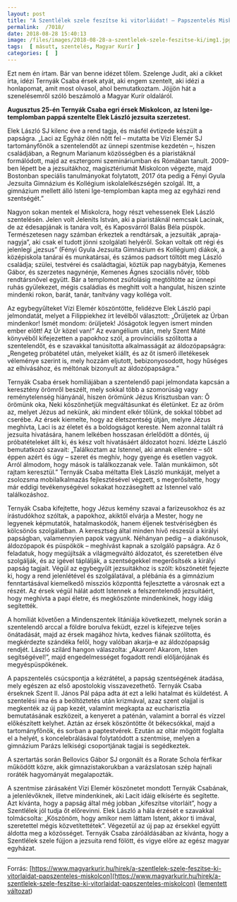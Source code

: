 ```yaml
---
layout: post
title: "A Szentlélek szele feszítse ki vitorláidat! – Papszentelés Miskolcon"
permalink:  /7018/ 
date: 2018-08-28 15:40:13
image: /files/images/2018-08-28-a-szentlelek-szele-feszitse-ki/img1.jpg
tags:  [ másutt, szentelés, Magyar Kurír ] 
categories: [  ]
---
```

Ezt nem én írtam. Bár van benne idézet tőlem. Szelenge Judit, aki a cikket írta, idézi Ternyák Csaba érsek atyát, aki engem szentelt, aki idézi a honlapomat, amit most olvasol, ahol bemutatkoztam. Jöjjön hát a szenelésemről szóló beszámoló a Magyar Kurír oldaláról.

<!--break-->

**Augusztus 25-én Ternyák Csaba egri érsek Miskolcon, az Isteni Ige-templomban pappá szentelte Elek László jezsuita szerzetest.**

Elek László SJ kilenc éve a rend tagja, és másfél évtizede készült a papságra. „Laci az Egyház ölén nőtt fel – mutatta be Vízi Elemér SJ tartományfőnök a szentelendőt az ünnepi szentmise kezdetén –, hiszen családjában, a Regnum Marianum közösségben és a piaristáknál formálódott, majd az esztergomi szemináriumban és Rómában tanult. 2009-ben lépett be a jezsuitákhoz, magisztériumát Miskolcon végezte, majd Bostonban speciális tanulmányokat folytatott, 2017 óta pedig a Fényi Gyula Jezsuita Gimnázium és Kollégium iskolalelkészségén szolgál. Itt, a gimnázium mellett álló Isteni Ige-templomban kapta meg az egyházi rend szentségét.”

Nagyon sokan mentek el Miskolcra, hogy részt vehessenek Elek László szentelésén. Jelen volt Jelenits István, aki a piaristáknál nemcsak Lacinak, de az édesapjának is tanára volt, és Kaposvárról Balás Béla püspök. Természetesen nagy számban érkeztek a rendtársak, a jezsuiták „apraja-nagyja”, aki csak el tudott jönni szolgálati helyéről. Sokan voltak ott régi és jelenlegi „jezsus” (Fényi Gyula Jezsuita Gimnázium és Kollégium) diákok, a középiskola tanárai és munkatársai, és számos padsort töltött meg László családja; szülei, testvérei és családtagjai, köztük pap nagybátyja, Kemenes Gábor, és szerzetes nagynénje, Kemenes Ágnes szociális nővér, több rendtársnővel együtt. Bár a templomot zsúfolásig megtöltötte az ünnepi ruhás gyülekezet, mégis családias és meghitt volt a hangulat, hiszen szinte mindenki rokon, barát, tanár, tanítvány vagy kolléga volt.

Az egybegyűlteket Vízi Elemér köszöntötte, felidézve Elek László papi jelmondatát, melyet a Filippiekhez írt levélből választott: „Örüljetek az Úrban mindenkor! Ismét mondom: örüljetek! Jóságotok legyen ismert minden ember előtt! Az Úr közel van!” Az evangélium után, mely Szent Máté könyvéből kifejezetten a papokhoz szól, a provinciális szólította a szentelendőt, és e szavakkal tanúsította alkalmasságát az áldozópapságra: „Rengeteg próbatétel után, melyeket kiállt, és az őt ismerő illetékesek véleménye szerint is, mely hozzám eljutott, bebizonyosodott, hogy hűséges az elhívásához, és méltónak bizonyult az áldozópapságra.”

Ternyák Csaba érsek homíliájában a szentelendő papi jelmondata kapcsán a keresztény örömről beszélt, mely sokkal több a szomorúság vagy reménytelenség hiányánál, hiszen örömünk Jézus Krisztusban van: Ő örömünk oka, Neki köszönhetjük megváltásunkat és életünket. Ez az öröm az, melyet Jézus ad nekünk, aki mindent elkér tőlünk, de sokkal többet ad cserébe. Az érsek kiemelte, hogy az életszentség útján, melyre Jézus meghívta, Laci is az életet és a boldogságot kereste. Nem azonnal talált rá jezsuita hivatására, hanem lelkében hosszasan érlelődött a döntés, új próbatételeket állt ki, és kész volt hivatásáért áldozatot hozni. Idézte László bemutatkozó szavait: „Találkoztam az Istennel, aki annak ellenére – sőt éppen azért és úgy – szeret és meghív, hogy gyenge és esetlen vagyok. Arról álmodom, hogy mások is találkozzanak vele. Talán munkáimon, sőt rajtam keresztül.” Ternyák Csaba méltatta Elek László munkáját, melyet a zsolozsma mobilalkalmazás fejlesztésével végzett, s megerősítette, hogy már eddigi tevékenységével sokakat hozzásegített az Istennel való találkozáshoz.

Ternyák Csaba kifejtette, hogy Jézus kemény szavai a farizeusokhoz és az írástudókhoz szóltak, a papokhoz, akiktől elvárja a Mester, hogy ne legyenek képmutatók, hatalmaskodók, hanem éljenek testvériségben és kölcsönös szolgálatban. A keresztség által minden hívő részesül a királyi papságban, valamennyien papok vagyunk. Néhányan pedig – a diakónusok, áldozópapok és püspökök – meghívást kapnak a szolgáló papságra. Az ő feladatuk, hogy megújítsák a világmegváltó áldozatot, és szeretetben élve szolgálják, és az igével táplálják, a szentségekkel megerősítsék a királyi papság tagjait. Végül az egybegyűlt jezsuitákhoz is szólt: köszönetét fejezte ki, hogy a rend jelenlétével és szolgálatával, a plébánia és a gimnázium fenntartásával kiemelkedő missziós központtá fejlesztette a városnak ezt a részét. Az érsek végül hálát adott Istennek a felszentelendő jezsuitáért, hogy meghívta a papi életre, és megköszönte mindenkinek, hogy idáig segítették.

A homíliát követően a Mindenszentek litániája következett, melynek során a szentelendő arccal a földre borulva feküdt, ezzel is kifejezve teljes önátadását, majd az érsek magához hívta, kedves fiának szólította, és megkérdezte szándéka felől, hogy valóban akarja-e az áldozópapság rendjét. László szilárd hangon válaszolta: „Akarom! Akarom, Isten segítségével!”, majd engedelmességet fogadott rendi elöljárójának és megyéspüspökének.

A papszentelés csúcspontja a kézrátétel, a papság szentségének átadása, mely egészen az első apostolokig visszavezethető. Ternyák Csaba érseknek Szent II. János Pál pápa adta át ezt a lelki hatalmat és küldetést. A szentelési ima és a beöltöztetés után krizmával, azaz szent olajjal is megkenték az új pap kezét, valamint megkapta az eucharisztia bemutatásának eszközeit, a kenyeret a paténán, valamint a borral és vízzel előkészített kelyhet. Aztán az érsek köszöntötte őt békecsókkal, majd a tartományfőnök, és sorban a paptestvérek. Ezután az oltár mögött foglalta el a helyét, s koncelebrálásával folytatódott a szentmise, melyen a gimnázium Parázs lelkiségi csoportjának tagjai is segédkeztek.

A szertartás során Bellovics Gábor SJ orgonált és a Rorate Schola férfikar működött közre, akik gimnazistakorukban a varázslatosan szép hajnali roráték hagyományát megalapozták.

A szentmise zárásaként Vízi Elemér köszönetet mondott Ternyák Csabának, a jelenlévőknek, illetve mindenkinek, aki Lacit idáig elkísérte és segítette. Azt kívánta, hogy a papság által még jobban „kifeszítse vitorláit”, hogy a Szentlélek jól tudja őt előrevinni. Elek László a hála érzését e szavakkal tolmácsolta: „Köszönöm, hogy amikor nem láttam Istent, akkor ti imával, szeretettel mégis közvetítettétek”. Végezetül az új pap az érsekkel együtt áldotta meg a közösséget. Ternyák Csaba záróáldásában az kívánta, hogy a Szentlélek szele fújjon a jezsuita rend fölött, és vigye előre az egész magyar egyházat.

---
Forrás: [https://www.magyarkurir.hu/hirek/a-szentlelek-szele-feszitse-ki-vitorlaidat-papszenteles-miskolcon](https://www.magyarkurir.hu/hirek/a-szentlelek-szele-feszitse-ki-vitorlaidat-papszenteles-miskolcon) ([lementett változat](/files/publications/2018-08-28-a-szentlelek-szele-feszitse-ki_MagyarKurir.pdf))